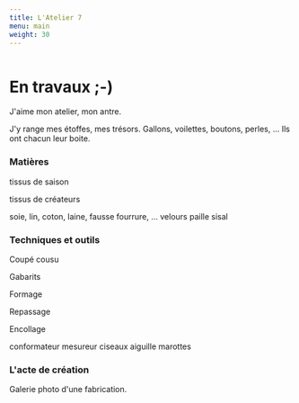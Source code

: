 ```yaml
---
title: L'Atelier 7
menu: main
weight: 30
---
```

<div class="row">

<div class="col-md-3">
  <img src="{{ site.baseurl }}/img/logo-atelier-7-marie-line-delacroix-bw-plain.svg" alt="" class="img-responsive">
</div>

<div class="col-md-6">
<h1>En travaux ;-)</h1>
J'aime mon atelier, mon antre.

J'y range mes étoffes, mes trésors. Gallons, voilettes, boutons, perles, ...
Ils ont chacun leur boite.

### Matières

tissus de saison

tissus de créateurs

soie, lin, coton, laine, fausse fourrure, ...
velours
paille
sisal

### Techniques et outils

Coupé cousu

Gabarits

Formage

Repassage

Encollage

conformateur
mesureur
ciseaux
aiguille
marottes


### L'acte de création

Galerie photo d'une fabrication.
</div>

</div>

